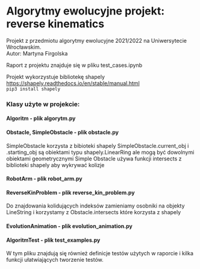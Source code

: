 # Algorytmy ewolucyjne projekt: reverse kinematics

Projekt z przedmiotu algorytmy ewolucyjne 2021/2022 na Uniwersytecie Wrocławskim.  
Autor: Martyna Firgolska  

Raport z projektu znajduje się w pliku test_cases.ipynb  

Projekt wykorzystuje bibliotekę shapely https://shapely.readthedocs.io/en/stable/manual.html  
```pip3 install shapely```

### Klasy użyte w projekcie:

#### Algoritm - plik algorytm.py

#### Obstacle, SimpleObstacle - plik obstacle.py

SimpleObstacle korzysta z bibioteki shapely
SimpleObstacle.current_obj i .starting_obj są obiektami typu shapely.LinearRing ale mogą być dowolnymi obiektami geometrycznymi
Simple Obstacle używa funkcji intersects z biblioteki shapely aby wykrywać kolizje

#### RobotArm - plik robot_arm.py
#### ReverseKinProblem - plik reverse_kin_problem.py
Do znajdowania kolidujących indeksów zamieniamy osobniki na objekty LineString i korzystamy z Obstacle.intersects które korzysta z shapely

#### EvolutionAnimation - plik evolution_animation.py

#### AlgoritmTest - plik test_examples.py 
W tym pliku znajdują się również definicje testów użytych w raporcie i kilka funkcji ułatwiających tworzenie testów.
